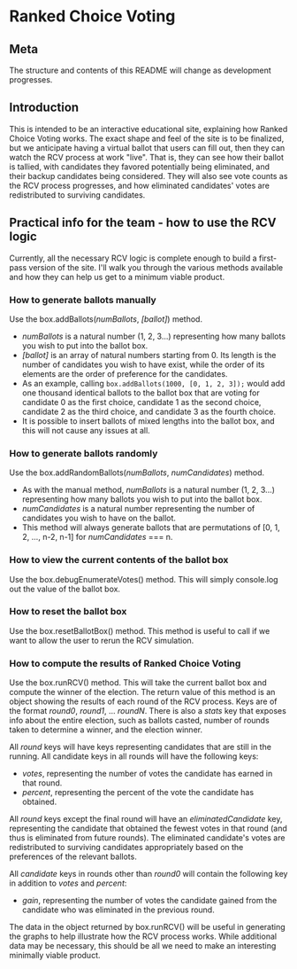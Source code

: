 # Ranked Choice Voting

## Meta

The structure and contents of this README will change as development progresses.

## Introduction

This is intended to be an interactive educational site, explaining how Ranked Choice Voting works.  The exact shape and feel of the site is to be finalized, but we anticipate having a virtual ballot that users can fill out, then they can watch the RCV process at work "live".  That is, they can see how their ballot is tallied, with candidates they favored potentially being eliminated, and their backup candidates being considered.  They will also see vote counts as the RCV process progresses, and how eliminated candidates' votes are redistributed to surviving candidates.

## Practical info for the team - how to use the RCV logic

Currently, all the necessary RCV logic is complete enough to build a first-pass version of the site.  I'll walk you through the various methods available and how they can help us get to a minimum viable product.

### How to generate ballots manually

Use the box.addBallots(_numBallots_, _[ballot]_) method.
* _numBallots_ is a natural number (1, 2, 3...) representing how many ballots you wish to put into the ballot box.
* _[ballot]_ is an array of natural numbers starting from 0.  Its length is the number of candidates you wish to have exist, while the order of its elements are the order of preference for the candidates.
* As an example, calling `box.addBallots(1000, [0, 1, 2, 3]);` would add one thousand identical ballots to the ballot box that are voting for candidate 0 as the first choice, candidate 1 as the second choice, candidate 2 as the third choice, and candidate 3 as the fourth choice.
* It is possible to insert ballots of mixed lengths into the ballot box, and this will not cause any issues at all.

### How to generate ballots randomly

Use the box.addRandomBallots(_numBallots_, _numCandidates_) method.
* As with the manual method, _numBallots_ is a natural number (1, 2, 3...) representing how many ballots you wish to put into the ballot box.
* _numCandidates_ is a natural number representing the number of candidates you wish to have on the ballot.
* This method will always generate ballots that are permutations of [0, 1, 2, ..., n-2, n-1] for _numCandidates_ === n.

### How to view the current contents of the ballot box

Use the box.debugEnumerateVotes() method.  This will simply console.log out the value of the ballot box.

### How to reset the ballot box

Use the box.resetBallotBox() method.  This method is useful to call if we want to allow the user to rerun the RCV simulation.

### How to compute the results of Ranked Choice Voting

Use the box.runRCV() method.  This will take the current ballot box and compute the winner of the election.  The return value of this method is an object showing the results of each round of the RCV process.  Keys are of the format _round0_, _round1_, ... _roundN_.  There is also a _stats_ key that exposes info about the entire election, such as ballots casted, number of rounds taken to determine a winner, and the election winner.

All _round_ keys will have keys representing candidates that are still in the running.  All candidate keys in all rounds will have the following keys:
* _votes_, representing the number of votes the candidate has earned in that round.
* _percent_, representing the percent of the vote the candidate has obtained.

All _round_ keys except the final round will have an _eliminatedCandidate_ key, representing the candidate that obtained the fewest votes in that round (and thus is eliminated from future rounds).  The eliminated candidate's votes are redistributed to surviving candidates appropriately based on the preferences of the relevant ballots.

All _candidate_ keys in rounds other than _round0_ will contain the following key in addition to _votes_ and _percent_:
* _gain_, representing the number of votes the candidate gained from the candidate who was eliminated in the previous round.

The data in the object returned by box.runRCV() will be useful in generating the graphs to help illustrate how the RCV process works.  While additional data may be necessary, this should be all we need to make an interesting minimally viable product.